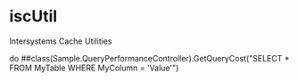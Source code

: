 # iscUtil
Intersystems Cache Utilities

do ##class(Sample.QueryPerformanceController).GetQueryCost("SELECT * FROM MyTable WHERE MyColumn = 'Value'")
